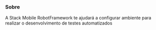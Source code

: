 ### Sobre
A Stack Mobile RobotFramework te ajudará a configurar ambiente para realizar o desenvolvimento de testes automatizados


